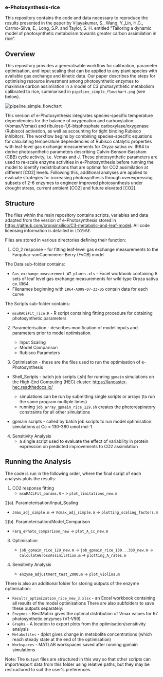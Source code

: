 ### e-Photosynthesis-rice
This repository contains the code and data necessary to reproduce the results presented in the paper by Vijayakumar, S., Wang, Y.,Lin, H.C., Carmo-Silva, E., Long, S.P. and Taylor, S. H. entitled "Tailoring a dynamic model of photosynthetic metabolism towards greater carbon assimilation in rice".

## Overview
This repository provides a generalisable workflow for calibration, parameter optimisation, and input scaling that can be applied to any plant species with available gas exchange and kinetic data.
Our paper describes the steps for optimising resource investment among photosynthetic enzymes to maximise carbon assimilation in a model of C3 photosynthetic metabolism calibrated to rice, summarised in `pipeline_simple_flowchart.png` (see below). 

![pipeline_simple_flowchart](https://github.com/user-attachments/assets/96fd2872-06c4-46f9-8f5e-cd2e410ca37c)

This version of e-Photosynthesis integrates species-specific temperature dependencies for the balance of oxygenation and carboxylation (Vomax/Vcmax) and ribulose-1,6-bisphosphate carboxylase/oxygenase (Rubisco) activation, as well as accounting for tight binding Rubisco inhibitors.
The workflow begins by combining species-specific equations for calculating temperature dependencies of Rubisco catalytic properties with leaf-level gas exchange measurements for Oryza sativa cv. IR64 to derive photosynthetic parameters describing Calvin-Benson-Bassham (CBB) cycle activity, i.e. Vcmax and J. 
These photosynthetic parameters are used to re-scale enzyme activities in e-Photosynthesis before running the model to identify redistributions that are optimal for CO2 assimilation at different [CO2] levels. Following this, additional analyses are applied to evaluate strategies for increasing photosynthesis through overexpressing subsets of 2-6 enzymes to engineer improved photosynthesis under drought stress, current ambient [CO2] and future elevated [CO2].

## Structure
The files within the main repository contains scripts, variables and data adapted from the version of e-Photosynthesis stored in https://github.com/cropsinsilico/C3-metabolic-and-leaf-model.
All code licensing information is detailed in `LICENSE`.

Files are stored in various directories defining their function:

1) CO_2 response - for fitting leaf-level gas exchange measurements to the Farquhar-vonCaemmerer-Berry (FvCB) model

The Data sub-folder contains:
   - `Gas_exchange_measurement_WT_plants.xls` - Excel workbook containing 8 sets of leaf level gas exchange measurements for wild type Oryza sativa cv. IR64
   - Filenames beginning with `IR64-A009-07-33-05` contain data for each curve 
 
The Scripts sub-folder contains:
   - `msuRACiFit_rice.R` - R script containing fitting procedure for obtaining photosynthetic parameters

2) Parameterisation - describes modification of model inputs and parameters prior to model optimisation.
   - Input Scaling
   - Model Comparison
   - Rubisco Parameters

3) Optimisation - these are the files used to run the optimisation of e-Photosynthesis

- Shell_Scripts - batch job scripts (.sh) for running `gpmain` simulations on the High-End Computing (HEC) cluster: https://lancaster-hec.readthedocs.io/
  - simulations can be run by submitting single scripts or arrays (to run the same program multiple times)
  - running `job_array_gpmain_rice_129.sh` creates the photorespiratory constraints for all other simulations

- gpmain scripts - called by batch job scripts to run model optimisation simulations at Cc = 130-380 umol mol-1

4) Sensitivity Analysis
   - a single script used to evaluate the effect of variability in protein expression on predicted improvements to CO2 assimilation

## Running the Analysis
The code is run in the following order, where the final script of each analysis plots the results:

1. CO2 response fitting 
   - `msuRACiFit_params.R` - > `plot_limitations_new.m`
   
2(a). Parameterisation/Input_Scaling 
   - `Jmax_adj_simple.m` -> `Vcmax_adj_simple.m` -> `plotting_scaling_factors.m`
  
2(b). Parameterisation/Model_Comparison
   - `Farq_ePhoto_comparison_new` -> `plot_A_Cc_new.m`
   
3) Optimisation
   - `job_gpmain_rice_129_new.m` -> `job_gpmain_rice_130...380_new.m` -> `CalculateGrossAssimilation.m` -> `plotting_A_rates.m`
   
5) Sensitivity Analysis
   - `enzyme_adjustment_test_2000.m` -> `plot_violins.m`

There is also an additional folder for storing outputs of the enzyme optimisation:
- `Results_optimization_rice_new_3.xlsx` - an Excel workbook containing all results of the model optimisations
There are also subfolders to save these outputs separately:
- `Enzymes` - BestMatrix gives the optimal distribution of Vmax values for 67 photosynthetic enzymes (V1-V59)
- `Graphs` - A location to export plots from the optimisation/sensitivity analysis
- `Metabolites` - dplot gives change in metabolite concentrations (which reach steady state at the end of the optimisation)
- `Workspaces` - MATLAB workspaces saved after running gpmain simulations

Note: The `Output` files are structured in this way so that other scripts can import/export data from this folder using relative paths, but they may be restructured to suit the user's preferences.
